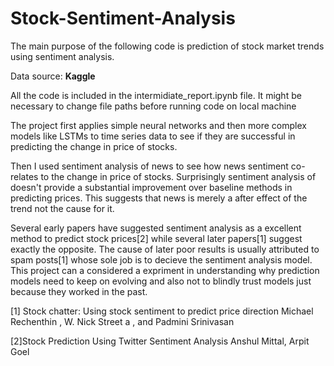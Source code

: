 # Stock-Sentiment-Analysis
The main purpose of the following code is prediction of stock market trends using sentiment analysis.

Data source: **Kaggle**

All the code is included in the intermidiate_report.ipynb file. It might be necessary to change file paths before running code on local machine

The project first applies simple neural networks and then more complex models like LSTMs to time series data to see if they are successful in predicting the change in price of stocks.

Then I used sentiment analysis of news to see how news sentiment co-relates to the change in price of stocks. Surprisingly sentiment analysis of doesn't provide a substantial improvement over baseline methods in predicting prices. This suggests that news is merely a after effect of the trend not the cause for it.

Several early papers have suggested sentiment analysis as a excellent method to predict stock prices[2] while several later papers[1] suggest exactly the opposite. The cause of later poor results is usually attributed to spam posts[1] whose sole job is to decieve the sentiment analysis model. This project can a considered a expriment in understanding why prediction models need to keep on evolving and also not to blindly trust models just because they worked in the past.

[1] Stock chatter: Using stock sentiment to predict price direction Michael Rechenthin , W. Nick Street a , and Padmini Srinivasan

[2]Stock Prediction Using Twitter Sentiment Analysis Anshul Mittal, Arpit Goel
